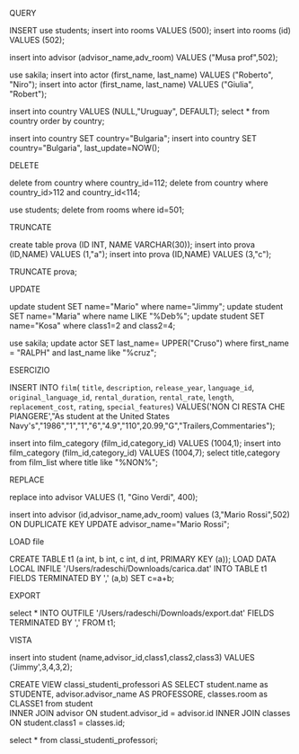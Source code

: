 QUERY

INSERT
use students;
insert into rooms VALUES (500);
insert into rooms (id) VALUES (502);

insert into advisor (advisor_name,adv_room) VALUES ("Musa prof",502);

use sakila;
insert into actor (first_name, last_name) VALUES ("Roberto", "Niro");
insert into actor (first_name, last_name) VALUES ("Giulia", "Robert");

insert into country  VALUES (NULL,"Uruguay", DEFAULT);
select * from country order by country;

insert into country SET country="Bulgaria";
insert into country SET country="Bulgaria", last_update=NOW();

DELETE

 delete from country where country_id=112;
 delete from country where country_id>112 and country_id<114;

use students;
 delete from rooms where id=501;

 TRUNCATE

 create table prova (ID INT, NAME VARCHAR(30));
 insert into prova (ID,NAME) VALUES (1,"a");
 insert into prova (ID,NAME) VALUES (3,"c");

 TRUNCATE prova;


UPDATE

update student SET name="Mario" where name="Jimmy";
 update student SET name="Maria" where name LIKE "%Deb%";
 update student SET name="Kosa" where class1=2 and class2=4;

use sakila;
update actor SET last_name= UPPER("Cruso") where first_name = "RALPH" and last_name like "%cruz";

ESERCIZIO

INSERT INTO `film`( `title`, `description`, `release_year`, `language_id`, `original_language_id`, `rental_duration`, `rental_rate`, `length`, `replacement_cost`, `rating`, `special_features`) VALUES('NON CI RESTA CHE PIANGERE',"As student at the United States Navy's","1986","1","1","6","4.9","110",20.99,"G","Trailers,Commentaries");

 insert into film_category (film_id,category_id) VALUES (1004,1);
 insert into film_category (film_id,category_id) VALUES (1004,7);
 select title,category from film_list where title like "%NON%";

 REPLACE

 replace into advisor VALUES (1, "Gino Verdi", 400);

 insert into advisor (id,advisor_name,adv_room) values (3,"Mario Rossi",502) ON DUPLICATE KEY UPDATE advisor_name="Mario Rossi";

 LOAD file

CREATE TABLE t1 (a int, b int, c int, d int, PRIMARY KEY (a));
 LOAD DATA LOCAL INFILE '/Users/radeschi/Downloads/carica.dat' INTO TABLE t1 FIELDS TERMINATED BY ',' (a,b) SET c=a+b;


 EXPORT

 select *  INTO OUTFILE '/Users/radeschi/Downloads/export.dat' FIELDS TERMINATED BY ',' FROM t1;


 VISTA

 insert into student (name,advisor_id,class1,class2,class3) VALUES ('Jimmy',3,4,3,2);

CREATE VIEW classi_studenti_professori AS 
   SELECT student.name as STUDENTE, advisor.advisor_name AS PROFESSORE, classes.room as CLASSE1 from student  
   INNER JOIN advisor ON student.advisor_id = advisor.id 
   INNER JOIN classes ON student.class1 = classes.id; 

   select * from classi_studenti_professori;